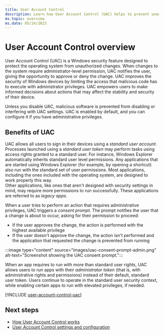 ```yaml
---
title: User Account Control
description: Learn how User Account Control (UAC) helps to prevent unauthorized changes to Windows devices.
ms.topic: overview
ms.date: 05/24/2023
---
```


# User Account Control overview

User Account Control (UAC) is a Windows security feature designed to protect the operating system from unauthorized changes. When changes to the system require administrator-level permission, UAC notifies the user, giving the opportunity to approve or deny the change. UAC improves the security of Windows devices by limiting the access that malicious code has to execute with administrator privileges. UAC empowers users to make informed decisions about actions that may affect the stability and security of their device.

Unless you disable UAC, malicious software is prevented from disabling or interfering with UAC settings. UAC is enabled by default, and you can configure it if you have administrative privileges.

## Benefits of UAC

UAC allows all users to sign in their devices using a *standard user account*. Processes launched using a *standard user token* may perform tasks using access rights granted to a standard user. For instance, Windows Explorer automatically inherits standard user level permissions. Any applications that are started using Windows Explorer (for example, by opening a shortcut) also run with the standard set of user permissions. Most applications, including the ones included with the operating system, are designed to work properly this way.\
Other applications, like ones that aren't designed with security settings in mind, may require more permissions to run successfully. These applications are referred to as *legacy apps*.

When a user tries to perform an action that requires administrative privileges, UAC triggers a *consent prompt*. The prompt notifies the user that a change is about to occur, asking for their permission to proceed:

- If the user approves the change, the action is performed with the highest available privilege
- If the user doesn't approve the change, the action isn't performed and the application that requested the change is prevented from running

:::image type="content" source="images/uac-consent-prompt-admin.png" alt-text="Screenshot showing the UAC consent prompt.":::

When an app requires to run with more than standard user rights, UAC allows users to run apps with their *administrator token* (that is, with administrative rights and permissions) instead of their default, standard user token. Users continue to operate in the standard user security context, while enabling certain apps to run with elevated privileges, if needed.

[!INCLUDE [user-account-control-uac](../../../../../includes/licensing/user-account-control-uac.md)]

## Next steps

- [How User Account Control works](how-it-works.md)
- [User Account Control settings and configuration](settings-and-configuration.md)
